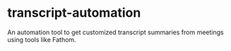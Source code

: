 # transcript-automation
An automation tool to get customized transcript summaries from meetings using tools like Fathom.
